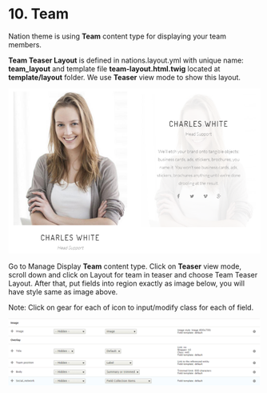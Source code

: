 # 10. Team

Nation theme is using **Team** content type for displaying your team members.

**Team Teaser Layout** is defined in nations.layout.yml with unique name: **team\_layout** and template file **team-layout.html.twig** located at **template/layout** folder. We use **Teaser** view mode to show this layout.

![Team Teaser Layout and hover](.gitbook/assets/team-layout.png)

Go to Manage Display **Team** content type. Click on **Teaser** view mode, scroll down and click on Layout for team in teaser and choose Team Teaser Layout. After that, put fields into region exactly as image below, you will have style same as image above.

Note: Click on gear for each of icon to input/modify class for each of field.

![Team Teaser Display suite configuaration](.gitbook/assets/team_teaser_ds.png)


